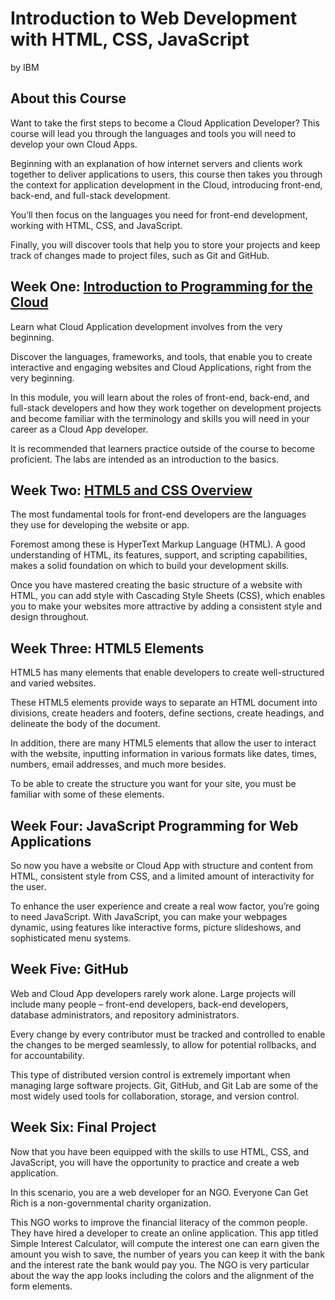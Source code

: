 # Introduction to Web Development with HTML, CSS, JavaScript
by IBM

## About this Course
Want to take the first steps to become a Cloud Application Developer? This course will lead you through the languages and tools you will need to develop your own Cloud Apps.

Beginning with an explanation of how internet servers and clients work together to deliver applications to users, this course then takes you through the context for application development in the Cloud, introducing front-end, back-end, and full-stack development.

You’ll then focus on the languages you need for front-end development, working with HTML, CSS, and JavaScript.

Finally, you will discover tools that help you to store your projects and keep track of changes made to project files, such as Git and GitHub.

## Week One: [Introduction to Programming for the Cloud](./Week_One)
Learn what Cloud Application development involves from the very beginning. 

Discover the languages, frameworks, and tools, that enable you to create interactive and engaging websites and Cloud Applications, right from the very beginning. 

In this module, you will learn about the roles of front-end, back-end, and full-stack developers and how they work together on development projects and become familiar with the terminology and skills you will need in your career as a Cloud App developer. 

It is recommended that learners practice outside of the course to become proficient. The labs are intended as an introduction to the basics.

## Week Two: [HTML5 and CSS Overview](./Week_Two)
The most fundamental tools for front-end developers are the languages they use for developing the website or app. 

Foremost among these is HyperText Markup Language (HTML). A good understanding of HTML, its features, support, and scripting capabilities, makes a solid foundation on which to build your development skills. 

Once you have mastered creating the basic structure of a website with HTML, you can add style with Cascading Style Sheets (CSS), which enables you to make your websites more attractive by adding a consistent style and design throughout.

## Week Three: HTML5 Elements
HTML5 has many elements that enable developers to create well-structured and varied websites. 

These HTML5 elements provide ways to separate an HTML document into divisions, create headers and footers, define sections, create headings, and delineate the body of the document. 

In addition, there are many HTML5 elements that allow the user to interact with the website, inputting information in various formats like dates, times, numbers, email addresses, and much more besides. 

To be able to create the structure you want for your site, you must be familiar with some of these elements.

## Week Four: JavaScript Programming for Web Applications
So now you have a website or Cloud App with structure and content from HTML, consistent style from CSS, and a limited amount of interactivity for the user. 

To enhance the user experience and create a real wow factor, you’re going to need JavaScript. With JavaScript, you can make your webpages dynamic, using features like interactive forms, picture slideshows, and sophisticated menu systems.

## Week Five: GitHub
Web and Cloud App developers rarely work alone. Large projects will include many people – front-end developers, back-end developers, database administrators, and repository administrators. 

Every change by every contributor must be tracked and controlled to enable the changes to be merged seamlessly, to allow for potential rollbacks, and for accountability. 

This type of distributed version control is extremely important when managing large software projects. Git, GitHub, and Git Lab are some of the most widely used tools for collaboration, storage, and version control.

## Week Six: Final Project
Now that you have been equipped with the skills to use HTML, CSS, and JavaScript, you will have the opportunity to practice and create a web application.

In this scenario, you are a web developer for an NGO. Everyone Can Get Rich is a non-governmental charity organization. 

This NGO works to improve the financial literacy of the common people. They have hired a developer to create an online application. This app titled Simple Interest Calculator, will compute the interest one can earn given the amount you wish to save, the number of years you can keep it with the bank and the interest rate the bank would pay you. The NGO is very particular about the way the app looks including the colors and the alignment of the form elements.
